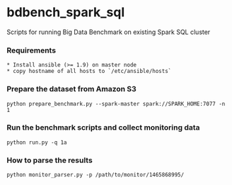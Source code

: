 # bdbench_spark_sql
Scripts for running Big Data Benchmark on existing Spark SQL cluster

### Requirements
    * Install ansible (>= 1.9) on master node
    * copy hostname of all hosts to `/etc/ansible/hosts`

### Prepare the dataset from Amazon S3
    python prepare_benchmark.py --spark-master spark://SPARK_HOME:7077 -n 1
  
### Run the benchmark scripts and collect monitoring data
    python run.py -q 1a 
    
### How to parse the results
    python monitor_parser.py -p /path/to/monitor/1465868995/
